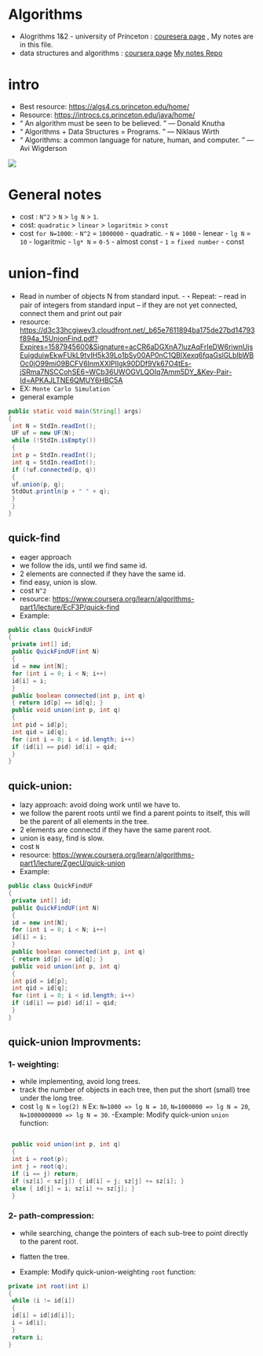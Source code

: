# Algorithms
- Alogrithms 1&2 - university of Princeton : [couresera page](https://www.coursera.org/learn/algorithms-part1/home/welcome) , My notes are in this file.
- data structures and algorithms : [coursera page](https://www.coursera.org/specializations/data-structures-algorithms) [My notes Repo](https://github.com/ahmad-ali14/data-structures-and-algorithms)
# intro 
- Best resource: https://algs4.cs.princeton.edu/home/
- Resource: https://introcs.cs.princeton.edu/java/home/
- “ An algorithm must be seen to be believed. ” — Donald Knutha
- “ Algorithms + Data Structures = Programs. ” — Niklaus Wirth
- “ Algorithms: a common language for nature, human, and computer. ” — Avi Wigderson

![](https://i.imgur.com/IapntqE.png)

# General notes
- cost : `N^2` > `N` > `lg N` > `1`.
- cost: `quadratic` > `linear` > `logaritmic` > `const`
- cost `for N=1000`:
        - `N^2` = `1000000` - quadratic.
        - `N` = `1000` - lenear
        - `lg N` = `10` - logaritmic
        - `lg* N` = `0-5` - almost const
        - `1` = `fixed number` - const

# union-find
- Read in number of objects N from standard input.
        -・Repeat:
                – read in pair of integers from standard input
                – if they are not yet connected, connect them and print out pair
- resource: https://d3c33hcgiwev3.cloudfront.net/_b65e7611894ba175de27bd14793f894a_15UnionFind.pdf?Expires=1587945600&Signature=acCR6aDGXnA7luzAqFrIeDW6riwnUjsEuigduiwEkwFUkL9tvIH5k39Lo1bSy00AP0nC1QBlXexq6fqaGslGLbIbWBOc0jO99mi09BCFV6InmXXlPIIgk90DDf9Vk67O4tEs-jSRma7NSCCohSE6~WCb36UWOGVLQOIq7Amm5DY_&Key-Pair-Id=APKAJLTNE6QMUY6HBC5A
- EX: `Monte Carlo Simulation` `
- general example
```java
public static void main(String[] args)
{
 int N = StdIn.readInt();
 UF uf = new UF(N);
 while (!StdIn.isEmpty())
 {
 int p = StdIn.readInt();
 int q = StdIn.readInt();
 if (!uf.connected(p, q))
 {
 uf.union(p, q);
 StdOut.println(p + " " + q);
 }
 }
}
```

## quick-find
- eager approach
- we follow the ids, until we find same id.
- 2 elements are connected if they have the same id.
- find easy, union is slow.
- cost `N^2`
- resource: https://www.coursera.org/learn/algorithms-part1/lecture/EcF3P/quick-find
- Example:
```java
public class QuickFindUF
{
 private int[] id;
 public QuickFindUF(int N)
 {
 id = new int[N];
 for (int i = 0; i < N; i++)
 id[i] = i;
 }
 public boolean connected(int p, int q)
 { return id[p] == id[q]; }
 public void union(int p, int q)
 {
 int pid = id[p];
 int qid = id[q];
 for (int i = 0; i < id.length; i++)
 if (id[i] == pid) id[i] = qid;
 }
}
```

## quick-union:
- lazy approach: avoid doing work until we have to.
- we follow the parent roots until we find a parent points to itself, this will be the parent of all elements in the tree.
- 2 elements are connectd if they have the same parent root.
- union is easy, find is slow.
- cost `N`
- resource: https://www.coursera.org/learn/algorithms-part1/lecture/ZgecU/quick-union
- Example:
```java
public class QuickFindUF
{
 private int[] id;
 public QuickFindUF(int N)
 {
 id = new int[N];
 for (int i = 0; i < N; i++)
 id[i] = i;
 }
 public boolean connected(int p, int q)
 { return id[p] == id[q]; }
 public void union(int p, int q)
 {
 int pid = id[p];
 int qid = id[q];
 for (int i = 0; i < id.length; i++)
 if (id[i] == pid) id[i] = qid;
 }
}
```

## quick-union Improvments:
### 1- weighting:
- while implementing, avoid long trees.
- track the number of objects in each tree, then put the short (small) tree under the long tree.
- cost `lg N` = `log(2) N` Ex: `N=1000 => lg N = 10`,  `N=1000000 => lg N = 20`, `N=1000000000 => lg N = 30`.
-Example: Modify quick-union `union` function:
```java

 public void union(int p, int q)
 {
 int i = root(p);
 int j = root(q);
 if (i == j) return;
 if (sz[i] < sz[j]) { id[i] = j; sz[j] += sz[i]; }
 else { id[j] = i; sz[i] += sz[j]; }
 }
```

### 2-  path-compression:
- while searching, change the pointers of each sub-tree to point directly to the parent root.
- flatten the tree.

- Example: Modify quick-union-weighting `root` function:
```java
private int root(int i)
{
 while (i != id[i])
 {
 id[i] = id[id[i]];
 i = id[i];
 }
 return i;
}
```

